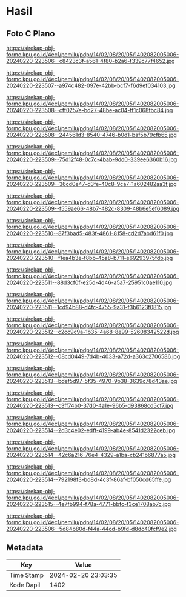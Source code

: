 # Hasil

## Foto C Plano

https://sirekap-obj-formc.kpu.go.id/4ec1/pemilu/pdpr/14/02/08/20/05/1402082005006-20240220-223506--c8423c3f-a561-4f80-b2a6-f339c77f4652.jpg

https://sirekap-obj-formc.kpu.go.id/4ec1/pemilu/pdpr/14/02/08/20/05/1402082005006-20240220-223507--a974c482-097e-42bb-bcf7-f6d9ef034103.jpg

https://sirekap-obj-formc.kpu.go.id/4ec1/pemilu/pdpr/14/02/08/20/05/1402082005006-20240220-223508--cff0257e-bd27-48be-ac04-ff1c068fbc84.jpg

https://sirekap-obj-formc.kpu.go.id/4ec1/pemilu/pdpr/14/02/08/20/05/1402082005006-20240220-223508--244561d3-8540-4746-b0d1-baf5b79cfb65.jpg

https://sirekap-obj-formc.kpu.go.id/4ec1/pemilu/pdpr/14/02/08/20/05/1402082005006-20240220-223509--75d12f48-0c7c-4bab-9dd0-339ee6360b16.jpg

https://sirekap-obj-formc.kpu.go.id/4ec1/pemilu/pdpr/14/02/08/20/05/1402082005006-20240220-223509--36cd0e47-d3fe-40c8-9ca7-1a602482aa3f.jpg

https://sirekap-obj-formc.kpu.go.id/4ec1/pemilu/pdpr/14/02/08/20/05/1402082005006-20240220-223509--f559ae66-48b7-482c-8309-48b6e5ef6089.jpg

https://sirekap-obj-formc.kpu.go.id/4ec1/pemilu/pdpr/14/02/08/20/05/1402082005006-20240220-223510--87f3bad5-483f-4861-8158-cd2d7abd61f0.jpg

https://sirekap-obj-formc.kpu.go.id/4ec1/pemilu/pdpr/14/02/08/20/05/1402082005006-20240220-223510--f1ea4b3e-f8bb-45a8-b711-e69293975fdb.jpg

https://sirekap-obj-formc.kpu.go.id/4ec1/pemilu/pdpr/14/02/08/20/05/1402082005006-20240220-223511--88d3cf0f-e25d-4d46-a5a7-25951c0ae110.jpg

https://sirekap-obj-formc.kpu.go.id/4ec1/pemilu/pdpr/14/02/08/20/05/1402082005006-20240220-223511--1cd94b88-d4fc-4755-9a31-f3b6123f0815.jpg

https://sirekap-obj-formc.kpu.go.id/4ec1/pemilu/pdpr/14/02/08/20/05/1402082005006-20240220-223512--c2cc9c9a-1b35-4a68-8e99-52608342522d.jpg

https://sirekap-obj-formc.kpu.go.id/4ec1/pemilu/pdpr/14/02/08/20/05/1402082005006-20240220-223512--08cd0449-7d4b-4033-a72d-a363c2706586.jpg

https://sirekap-obj-formc.kpu.go.id/4ec1/pemilu/pdpr/14/02/08/20/05/1402082005006-20240220-223513--bdef5d97-5f35-4970-9b38-3639c78d43ae.jpg

https://sirekap-obj-formc.kpu.go.id/4ec1/pemilu/pdpr/14/02/08/20/05/1402082005006-20240220-223513--c3ff74b0-37d0-4a1e-96b5-d93868cd5cf7.jpg

https://sirekap-obj-formc.kpu.go.id/4ec1/pemilu/pdpr/14/02/08/20/05/1402082005006-20240220-223514--2d3c4e02-edff-4199-ab4e-8541d2322ceb.jpg

https://sirekap-obj-formc.kpu.go.id/4ec1/pemilu/pdpr/14/02/08/20/05/1402082005006-20240220-223514--42c6a216-76e4-4329-a1ba-cb241b6877a5.jpg

https://sirekap-obj-formc.kpu.go.id/4ec1/pemilu/pdpr/14/02/08/20/05/1402082005006-20240220-223514--792198f3-bd8d-4c3f-86af-bf050cd65ffe.jpg

https://sirekap-obj-formc.kpu.go.id/4ec1/pemilu/pdpr/14/02/08/20/05/1402082005006-20240220-223515--4e7fb994-f78a-4771-bbfc-f3ce1708ab7c.jpg

https://sirekap-obj-formc.kpu.go.id/4ec1/pemilu/pdpr/14/02/08/20/05/1402082005006-20240220-223506--5d84b80d-f44a-44cd-b9fd-d8dc40fcf9e2.jpg


## Metadata

| Key        | Value               |
| ---------- | ------------------- |
| Time Stamp | 2024-02-20 23:03:35 |
| Kode Dapil | 1402                |



